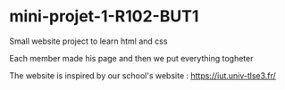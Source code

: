 # mini-projet-1-R102-BUT1
Small website project to learn html and css

Each member made his page and then we put everything togheter

The website is inspired by our school's website : https://iut.univ-tlse3.fr/
